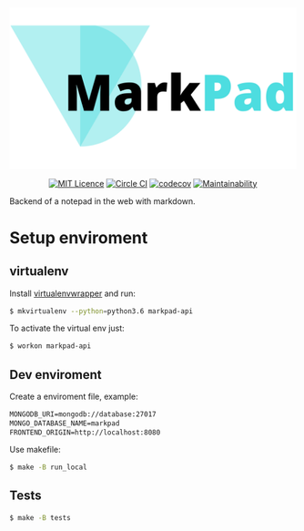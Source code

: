 <p align="center">
  <a href="https://markpad.com.br" target="_blank" rel="noopener noreferrer">
    <img alt="Logo" src="./logo.png" width="600px">
  </a>
</p>

<p align="center">
  <a href="https://opensource.org/licenses/MIT"><img src="https://img.shields.io/badge/License-MIT-yellow.svg" alt="MIT Licence"></a>
  <a href="https://circleci.com/gh/realmarkpad/markpad-api"><img src="https://circleci.com/gh/realmarkpad/markpad-api.svg?style=svg&circle-token=9015714b9f17c89769c53388e3c4c71c532b2db0" alt="Circle CI"></a>
  <a href="https://opensource.org/licenses/MIT"><img src="https://codecov.io/gh/rafaellcoellho/markpad-api/branch/master/graph/badge.svg" alt="codecov"></a>
  <a href="https://codeclimate.com/github/rafaellcoellho/markpad-api/maintainability"><img src="https://api.codeclimate.com/v1/badges/887fd0726fc0d43ef168/maintainability" alt="Maintainability"></a>
</p>

Backend of a notepad in the web with markdown.

# Setup enviroment

## virtualenv

Install [virtualenvwrapper](https://virtualenvwrapper.readthedocs.io/en/latest/]) and run:

```bash
$ mkvirtualenv --python=python3.6 markpad-api
```

To activate the virtual env just:

```bash
$ workon markpad-api
```

## Dev enviroment

Create a enviroment file, example:
```
MONGODB_URI=mongodb://database:27017
MONGO_DATABASE_NAME=markpad
FRONTEND_ORIGIN=http://localhost:8080
```

Use makefile:
```bash
$ make -B run_local
```

## Tests

```bash
$ make -B tests
```

